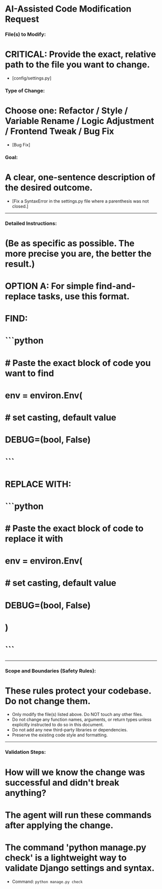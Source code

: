 # AI-Assisted Code Modification Request

### File(s) to Modify:
# CRITICAL: Provide the exact, relative path to the file you want to change.
- [config/settings.py]

### Type of Change:
# Choose one: Refactor / Style / Variable Rename / Logic Adjustment / Frontend Tweak / Bug Fix
- [Bug Fix]

### Goal:
# A clear, one-sentence description of the desired outcome.
- [Fix a SyntaxError in the settings.py file where a parenthesis was not closed.]

---

### Detailed Instructions:

# (Be as specific as possible. The more precise you are, the better the result.)

# OPTION A: For simple find-and-replace tasks, use this format.
# FIND:
# ```python
# # Paste the exact block of code you want to find
# env = environ.Env(
#     # set casting, default value
#     DEBUG=(bool, False)
# ```
#
# REPLACE WITH:
# ```python
# # Paste the exact block of code to replace it with
# env = environ.Env(
#     # set casting, default value
#     DEBUG=(bool, False)
# )
# ```

---

### Scope and Boundaries (Safety Rules):

# These rules protect your codebase. Do not change them.
- Only modify the file(s) listed above. Do NOT touch any other files.
- Do not change any function names, arguments, or return types unless explicitly instructed to do so in this document.
- Do not add any new third-party libraries or dependencies.
- Preserve the existing code style and formatting.

---

### Validation Steps:

# How will we know the change was successful and didn't break anything?
# The agent will run these commands after applying the change.

# The command 'python manage.py check' is a lightweight way to validate Django settings and syntax.
- Command: `python manage.py check`